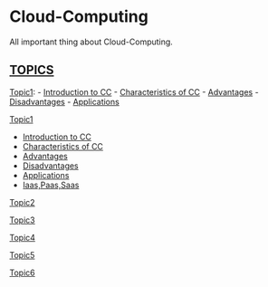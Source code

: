 # Cloud-Computing

All important thing about Cloud-Computing.


## [TOPICS](https://github.com/Shubham-Bhoite/Cloud-Computing)



[Topic1](https://github.com/Shubham-Bhoite/Cloud-Computing/tree/main/Topics/Topic1):
      - [Introduction to CC](https://github.com/Shubham-Bhoite/Cloud-Computing/blob/main/Topics/Topic1/Introduction%20to%20CC.md)
      - [Characteristics of CC](https://github.com/Shubham-Bhoite/Cloud-Computing/blob/main/Topics/Topic1/Characteristics%20of%20CC.md)
      - [Advantages](https://github.com/Shubham-Bhoite/Cloud-Computing/blob/main/Topics/Topic1/Advantages.md)
      - [Disadvantages](https://github.com/Shubham-Bhoite/Cloud-Computing/blob/main/Topics/Topic1/Disadvantages.md)
      - [Applications](https://github.com/Shubham-Bhoite/Cloud-Computing/blob/main/Topics/Topic1/Applications.md)

[Topic1](https://github.com/Shubham-Bhoite/Cloud-Computing/tree/main/Topics/Topic1)
  - [Introduction to CC](https://github.com/Shubham-Bhoite/Cloud-Computing/blob/main/Topics/Topic1/Introduction%20to%20CC.md)
  - [Characteristics of CC](https://github.com/Shubham-Bhoite/Cloud-Computing/blob/main/Topics/Topic1/Characteristics%20of%20CC.md)
  - [Advantages](https://github.com/Shubham-Bhoite/Cloud-Computing/blob/main/Topics/Topic1/Advantages.md)
  - [Disadvantages](https://github.com/Shubham-Bhoite/Cloud-Computing/blob/main/Topics/Topic1/Disadvantages.md)
  - [Applications](https://github.com/Shubham-Bhoite/Cloud-Computing/blob/main/Topics/Topic1/Applications.md)
  - [Iaas,Paas,Saas](https://github.com/Shubham-Bhoite/Cloud-Computing/blob/main/Topics/Topic1/Iaas%2CPaas%2CSaas.md)


[Topic2](https://github.com/Shubham-Bhoite/Cloud-Computing)

[Topic3](https://github.com/Shubham-Bhoite/Cloud-Computing)

[Topic4](https://github.com/Shubham-Bhoite/Cloud-Computing)

[Topic5](https://github.com/Shubham-Bhoite/Cloud-Computing)

[Topic6](https://github.com/Shubham-Bhoite/Cloud-Computing)
